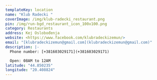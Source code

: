 ```yaml
---
templateKey: location
name: "Klub Radecki "
coverImage: /img/klub-radecki_restaurant.png
pin: /img/run-bgd_restaurant_icon_100x100.png
category: Restaurants
address: Kej Oslobođenja
website: <https://www.facebook.com/klubradeckizemun/>
email: "[klubradeckizemun@gmail.com](klubradeckizemun@gmail.com)"
description: |-
  Phone number: [+381603029171](+381603029171)

  Open: 08AM to 12AM
latitude: "44.850235"
longitude: "20.408824"
---
```

